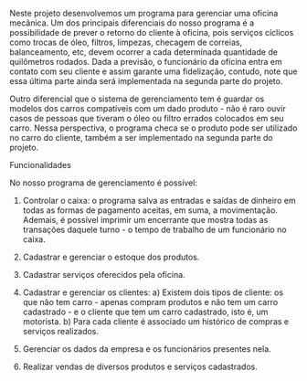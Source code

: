 Neste projeto desenvolvemos um programa para gerenciar uma oficina mecânica. Um dos principais diferenciais do nosso programa é a possibilidade de prever o retorno do cliente à oficina, pois serviços cíclicos como trocas de óleo, filtros, limpezas, checagem de correias, balanceamento, etc, devem ocorrer a cada determinada quantidade de quilômetros rodados. Dada a previsão, o funcionário da oficina entra em contato com seu cliente e assim garante uma fidelização, contudo, note que essa última parte ainda será implementada na segunda parte do projeto.

Outro diferencial que o sistema de gerenciamento tem é guardar os modelos dos carros compatíveis com um dado produto - não é raro ouvir casos de pessoas que tiveram o óleo ou filtro errados colocados em seu carro. Nessa perspectiva, o programa checa se o produto pode ser utilizado no carro do cliente, também a ser implementado na segunda parte do projeto.

Funcionalidades

No nosso programa de gerenciamento é possível:

 1. Controlar o caixa: o programa salva as entradas e saídas de dinheiro em todas as formas de pagamento aceitas, em suma, a movimentação. Ademais, é possível imprimir um encerrante que mostra todas as transações daquele turno - o tempo de trabalho de um funcionário no caixa.

 2. Cadastrar e gerenciar o estoque dos produtos.
	
 3. Cadastrar serviços oferecidos pela oficina.

 4. Cadastrar e gerenciar os clientes:
 a) Existem dois tipos de cliente: os que não tem carro - apenas compram produtos e não tem um carro cadastrado - e o cliente que tem um carro cadastrado, isto é, um motorista.
 b) Para cada cliente é associado um histórico de compras e serviços realizados.

 5. Gerenciar os dados da empresa e os funcionários presentes nela.

 6. Realizar vendas de diversos produtos e serviços cadastrados.
